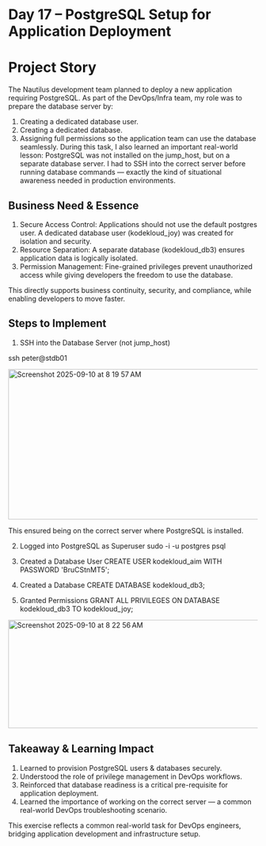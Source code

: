 # Day 17 – PostgreSQL Setup for Application Deployment


# Project Story
The Nautilus development team planned to deploy a new application requiring PostgreSQL. As part of the DevOps/Infra team, my role was to prepare the database server by:
1.	Creating a dedicated database user.
2.	Creating a dedicated database.
3.	Assigning full permissions so the application team can use the database seamlessly.
During this task, I also learned an important real-world lesson: PostgreSQL was not installed on the jump_host, but on a separate database server. I had to SSH into the correct server before running database commands — exactly the kind of situational awareness needed in production environments.

## Business Need & Essence
1. Secure Access Control: Applications should not use the default postgres user. A dedicated database user (kodekloud_joy) was created for isolation and security.
2. Resource Separation: A separate database (kodekloud_db3) ensures application data is logically isolated.
3. Permission Management: Fine-grained privileges prevent unauthorized access while giving developers the freedom to use the database.

This directly supports business continuity, security, and compliance, while enabling developers to move faster.

## Steps to Implement
1. SSH into the Database Server (not jump_host)

ssh peter@stdb01

<img width="737" height="304" alt="Screenshot 2025-09-10 at 8 19 57 AM" src="https://github.com/user-attachments/assets/661ce5e4-9771-4b4c-b76c-f22875bf1263" />

This ensured being on the correct server where PostgreSQL is installed.

2. Logged into PostgreSQL as Superuser
sudo -i -u postgres
psql

4. Created a Database User
CREATE USER kodekloud_aim WITH PASSWORD 'BruCStnMT5';

5. Created a Database
CREATE DATABASE kodekloud_db3;

6. Granted Permissions
GRANT ALL PRIVILEGES ON DATABASE kodekloud_db3 TO kodekloud_joy;

<img width="729" height="219" alt="Screenshot 2025-09-10 at 8 22 56 AM" src="https://github.com/user-attachments/assets/3f99efe2-8ad3-44a8-987f-3bb458fda8e4" />


## Takeaway & Learning Impact
1. Learned to provision PostgreSQL users & databases securely.
2. Understood the role of privilege management in DevOps workflows.
3. Reinforced that database readiness is a critical pre-requisite for application deployment.
4. Learned the importance of working on the correct server — a common real-world DevOps troubleshooting scenario.

This exercise reflects a common real-world task for DevOps engineers, bridging application development and infrastructure setup.

